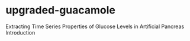 # upgraded-guacamole
Extracting Time Series Properties of Glucose Levels in Artificial Pancreas Introduction
